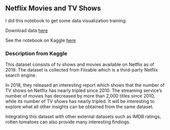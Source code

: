 ## Netflix Movies and TV Shows

I did this notebook to get some data visualization training.

Download data [here](https://www.kaggle.com/shivamb/netflix-shows) 

See the notebook on Kaggle [here](https://www.kaggle.com/jardelbaiajr/data-visualization-netflix)

### Description from Kaggle

This dataset consists of tv shows and movies available on Netflix as of 2019. The dataset is collected from Flixable which is a third-party Netflix search engine.

In 2018, they released an interesting report which shows that the number of TV shows on Netflix has nearly tripled since 2010. The streaming service’s number of movies has decreased by more than 2,000 titles since 2010, while its number of TV shows has nearly tripled. It will be interesting to explore what all other insights can be obtained from the same dataset.

Integrating this dataset with other external datasets such as IMDB ratings, rotten tomatoes can also provide many interesting findings. 


